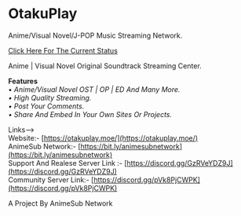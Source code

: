 # OtakuPlay
Anime/Visual Novel/J-POP Music Streaming Network.

[Click Here For The Current Status](https://github.com/users/Izanami-Chan/projects/2) <br />

Anime | Visual Novel Original Soundtrack Streaming Center.


**Features**  <br />
• *Anime/Visual Novel OST | OP | ED And Many More.  <br /> 
• High Quality Streaming. <br />
• Post Your Comments. <br />
• Share And Embed In Your Own Sites Or Projects. <br />*



Links--> <br />
Website:- [https://otakuplay.moe/](https://otakuplay.moe/) <br />
AnimeSub Network:-  [https://bit.ly/animesubnetwork](https://bit.ly/animesubnetwork) <br />
Support And Realese Server Link :- [https://discord.gg/GzRVeYDZ9J](https://discord.gg/GzRVeYDZ9J) <br />
Community Server Link:-  [https://discord.gg/pVk8PjCWPK](https://discord.gg/pVk8PjCWPK) <br />

A Project By AnimeSub Network 
